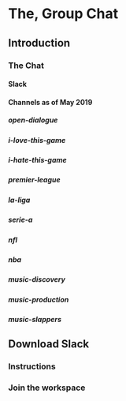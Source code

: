 # The, Group Chat

## Introduction

### The Chat

#### Slack

#### Channels as of May 2019

##### open-dialogue

##### i-love-this-game

##### i-hate-this-game

##### premier-league

##### la-liga

##### serie-a

##### nfl

##### nba

##### music-discovery

##### music-production

##### music-slappers

## Download Slack 
### Instructions
### Join the workspace
